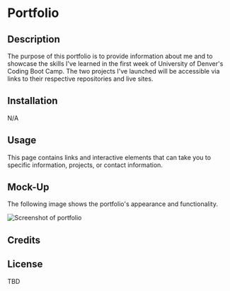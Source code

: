 # Portfolio

## Description

The purpose of this portfolio is to provide information about me and to showcase the skills I've learned in the first week of University of Denver's Coding Boot Camp. The two projects I've launched will be accessible via links to their respective repositories and live sites.

## Installation

N/A

## Usage

This page contains links and interactive elements that can take you to specific information, projects, or contact information.

## Mock-Up

The following image shows the portfolio's appearance and functionality.

![Screenshot of portfolio](./assets/images/#)

## Credits

## License

TBD
